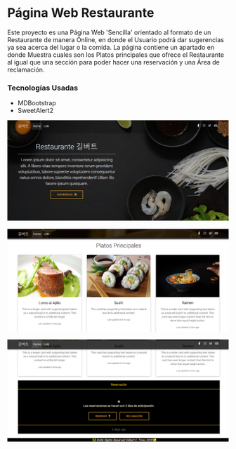 # Página Web Restaurante 

Este proyecto es una Página Web 'Sencilla' orientado al formato de un Restaurante de manera Online,
en donde el Usuario podrá dar sugerencias ya sea acerca del lugar o la comida.
La página contiene un apartado en donde Muestra cuales son los Platos principales que ofrece
el Restaurante al igual que una sección para poder hacer una reservación y una Área de reclamación. 

### Tecnologías Usadas

- MDBootstrap
- SweetAlert2


![](img/captura1.png)

![](img/captura2.png)

![](img/captura3.png)
